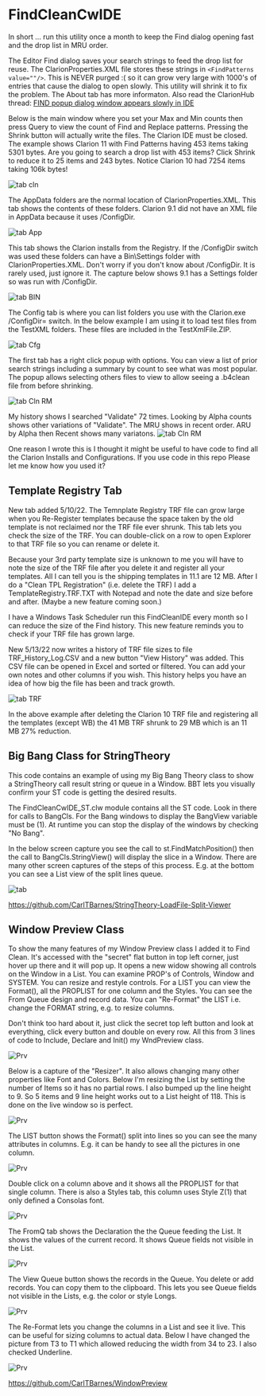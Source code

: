 # FindCleanCwIDE

In short ... run this utility once a month to keep the Find dialog opening fast and the drop list in MRU order.

The Editor Find dialog saves your search strings to feed the drop list for reuse.
 The ClarionProperties.XML file stores these strings in `<FindPatterns value=""/>`.
 This is NEVER purged :( so it can grow very large with 1000's of entries that cause the dialog to open slowly.
 This utility will shrink it to fix the problem.
 The About tab has more informaton. Also read the ClarionHub thread: [FIND popup dialog window appears slowly in IDE](https://clarionhub.com/t/find-popup-dialog-window-appears-slowly-in-ide/3764)

Below is the main window where you set your Max and Min counts then press Query to view the count of Find and Replace patterns.
 Pressing the Shrink button will actually write the files. The Clarion IDE must be closed.
 The example shows Clarion 11 with Find Patterns having 453 items taking 5301 bytes.
 Are you going to search a drop list with 453 items?
 Click Shrink to reduce it to 25 items and 243 bytes.
 Notice Clarion 10 had 7254 items taking 106k bytes!

![tab cln](images/tabClean.png)

The AppData folders are the normal location of ClarionProperties.XML. This tab shows the contents of these folders.
 Clarion 9.1 did not have an XML file in AppData because it uses /ConfigDir.

![tab App](images/tabAppData.png)

This tab shows the Clarion installs from the Registry.
 If the /ConfigDir switch was used these folders can have a Bin\Settings folder with ClarionProperties.XML.
 Don't worry if you don't know about /ConfigDir. It is rarely used, just ignore it.
 The capture below shows 9.1 has a Settings folder so was run with /ConfigDir.

![tab BIN](images/tabBIN.png)

The Config tab is where you can list folders you use with the  Clarion.exe /ConfigDir= switch.
 In the below example I am using it to load test files from the TestXML folders.
 These files are included in the TestXmlFile.ZIP.

![tab Cfg](images/tabConfig.png)

The first tab has a right click popup with options.
 You can view a list of prior search strings including a summary by count to see what was most popular.
 The popup allows selecting others files to view to allow seeing a .b4clean file from before shrinking.

![tab Cln RM](images/tabCleanRtClick.png)

My history shows I searched "Validate" 72 times. Looking by Alpha counts shows other variations of "Validate".
 The MRU shows in recent order. ARU by Alpha then Recent shows many variatons.
![tab Cln RM](images/ViewFind.png)

One reason I wrote this is I thought it might be useful to have code to find all the Clarion Installs and Configurations.
 If you use code in this repo Please let me know how you used it?

## Template Registry Tab

New tab added 5/10/22. The Temnplate Registry TRF file can grow large when you Re-Register templates
 because the space taken by the old template is not reclaimed nor the TRF file ever shrunk.
 This tab lets you check the size of the TRF. You can double-click on a row to open Explorer to that TRF file so you can rename or delete it.

Because your 3rd party template size is unknown to me you will have to note the size of the TRF file
 after you delete it and register all your templates. All I can tell you is the shipping templates in 11.1 are 12 MB. After I do a "Clean TPL Registration" (i.e. delete the TRF) I add a TemplateRegistry.TRF.TXT with Notepad and note the date and size before and after. (Maybe a new feature coming soon.)

I have a Windows Task Scheduler run this FindCleanIDE every month so I can reduce the size of the Find history.
 This new feature reminds you to check if your TRF file has grown large.

New 5/13/22 now writes a history of TRF file sizes to file TRF_History_Log.CSV
 and a new button "View History" was added.
 This CSV file can be opened in Excel and sorted or filtered.
 You can add your own notes and other columns if you wish.
 This history helps you have an idea of how big the file has been and track growth.

![tab TRF](images/tabTemplateRegistry.png)

In the above example after deleting the Clarion 10 TRF file and registering all the templates (except WB)
 the  41 MB TRF shrunk to 29 MB which is an 11 MB 27% reduction.

## Big Bang Class for StringTheory

This code contains an example of using my Big Bang Theory class to show a StringTheory call result string or queue in a Window.
 BBT lets you visually confirm your ST code is getting the desired results.

The FindCleanCwIDE_ST.clw module contains all the ST code. Look in there for calls to BangCls.
 For the Bang windows to display the BangView variable must be (1).
 At runtime you can stop the display of the windows by checking "No Bang".

In the below screen capture you see the call to st.FindMatchPosition() then
 the call to BangCls.StringView() will display the slice in a Window.
 There are many other screen captures of the steps of this process.
 E.g. at the bottom you can see a List view of the split lines queue.

![tab ](images/BigBang.png)

https://github.com/CarlTBarnes/StringTheory-LoadFile-Split-Viewer


## Window Preview Class

To show the many features of my Window Preview class I added it to Find Clean.
 It's accessed with the "secret" flat button in top left corner, just hover up there and it will pop up.
 It opens a new widow showing all controls on the Window in a List.
 You can examine PROP's of Controls, Window and SYSTEM. You can resize and restyle controls.
 For a LIST you can view the Format(), all the PROPLIST for one column and the Styles.
 You can see the From Queue design and record data.
 You can "Re-Format" the LIST i.e. change the FORMAT string, e.g. to resize columns.

Don't think too hard about it, just click the secret top left button and look at everything, click every button and double on every row.
 All this from 3 lines of code to Include, Declare and Init() my WndPreview class.

![Prv](images/wndPreview.png)

Below is a capture of the "Resizer". It also allows changing many other properties like Font and Colors.
 Below I'm resizing the List by setting the number of Items so it has no partial rows. I also bumped up the line height to 9.
  So 5 items and 9 line height works out to a List height of 118. This is done on the live window so is perfect.

![Prv](images/wndPrvResize.png)

The LIST button shows the Format() split into lines so you can see the many attributes in columns.
 E.g. it can be handy to see all the pictures in one column.

![Prv](images/wndPrvList1.png)

Double click on a column above and it shows all the PROPLIST for that single column. There is also a Styles tab, this column uses Style Z(1) that only defined a Consolas font.

![Prv](images/wndPrvList2.png)

The FromQ tab shows the Declaration the the Queue feeding the List. It shows the values of the current record.
 It shows Queue fields not visible in the List.

![Prv](images/wndPrvListFromQ1.png)

The View Queue button shows the records in the Queue. You delete or add records. You can copy them to the clipboard.
 This lets you see Queue fields not visible in the Lists, e.g. the color or style Longs.

![Prv](images/wndPrvListFromQ2.png)

The Re-Format lets you change the columns in a List and see it live. This can be useful for sizing columns to actual data.
 Below I have changed the picture from T3 to T1 which allowed reducing the width from 34 to 23. I also checked Underline.

![Prv](images/wndPrvListReformat.png)

https://github.com/CarlTBarnes/WindowPreview
